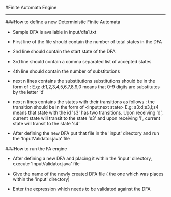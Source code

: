 #Finite Automata Engine
____________________________

###How to define a new Deterministic Finite Automata

* Sample DFA is available in input/dfa1.txt

* First line of the file should contain the number of total states in the DFA

* 2nd line should contain the start state of the DFA

* 3rd line should contain a comma separated list of accepted states

* 4th line should contain the number of substitutions

* next n lines contains the substitutions
substitutions should be in the form of
<character which is used as substitute>:<comma separated list of characters which should be substituted>
E.g: d:1,2,3,4,5,6,7,8,9,0 means that 0-9 digits are substitutes by the letter 'd'

* next n lines contains the states with their transitions as follows
<state id>:<comma separated list of transitions>
the transition should be in the form of
<input;next state>
E.g:  s3:d;s3,l;s4 means that state with the id 's3' has two transitions. Upon receiving 'd',
current state will transit to the state 's3' and upon receiving 'l', current state will transit to
the state 's4'

* After defining the new DFA put that file in the 'input' directory and run the 'InputValidator.java' file

###How to run the FA engine

* After defining a new DFA and placing it within the 'input' directory, execute 'InputValidator.java' file

* Give the name of the newly created DFA file ( the one which was places within the 'input' directory)

* Enter the expression which needs to be validated against the DFA
